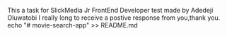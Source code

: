 This a task for SlickMedia Jr FrontEnd Developer test made by Adedeji Oluwatobi
I really long to receive a postive response from you,thank you. 
echo "# movie-search-app" >> README.md
